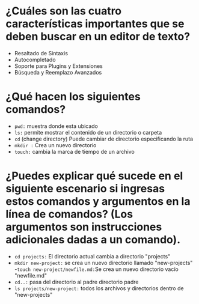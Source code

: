 # ¿Cuáles son las cuatro características importantes que se deben buscar en un editor de texto?
- Resaltado de Sintaxis
- Autocompletado
- Soporte para Plugins y Extensiones
- Búsqueda y Reemplazo Avanzados
# ¿Qué hacen los siguientes comandos?
 - `pwd:` muestra donde esta ubicado
 - `ls:` permite mostrar el contenido de un directorio o carpeta
- `cd` (change directory) Puede cambiar de directorio especificando la ruta
- `mkdir :` Crea un nuevo directorio
- `touch:` cambia la marca de tiempo de un archivo
# ¿Puedes explicar qué sucede en el siguiente escenario si ingresas estos comandos y argumentos en la línea de comandos? (Los argumentos son instrucciones adicionales dadas a un comando).
- `cd projects:` El directorio actual cambia a directorio "projects"
- `mkdir new-project:` se crea un nuevo directorio llamado "new-projects"
-`touch new-project/newfile.md:`Se crea un nuevo directorio vacío "newfile.md"
- `cd..:` pasa del directorio al padre directorio padre
- `ls projects/new-project:` todos los archivos y directorios dentro de "new-projects"
